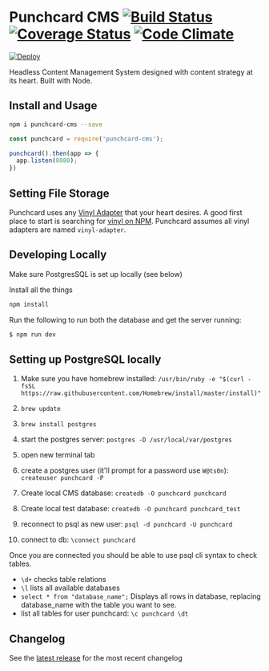 # Punchcard CMS [![Build Status](https://travis-ci.org/punchcard-cms/punchcard.svg?branch=master)](https://travis-ci.org/punchcard-cms/punchcard) [![Coverage Status](https://coveralls.io/repos/github/punchcard-cms/punchcard/badge.svg?branch=master)](https://coveralls.io/github/punchcard-cms/punchcard?branch=master) [![Code Climate](https://codeclimate.com/github/punchcard-cms/punchcard/badges/gpa.svg)](https://codeclimate.com/github/punchcard-cms/punchcard)

[![Deploy](https://www.herokucdn.com/deploy/button.svg)](https://heroku.com/deploy?template=https://github.com/punchcard-cms/demo)

Headless Content Management System designed with content strategy at its heart. Built with Node.

## Install and Usage

```bash
npm i punchcard-cms --save
```

```javascript
const punchcard = require('punchcard-cms');

punchcard().then(app => {
  app.listen(8080);
})
```

## Setting File Storage

Punchcard uses any [Vinyl Adapter](https://www.npmjs.com/package/vinyl#what-is-a-vinyl-adapter) that your heart desires. A good first place to start is searching for [vinyl on NPM](https://www.npmjs.com/search?q=vinyl). Punchcard assumes all vinyl adapters are named `vinyl-adapter`.

## Developing Locally

Make sure PostgresSQL is set up locally (see below)

Install all the things

```bash
npm install
```

Run the following to run both the database and get the server running:

```bash
$ npm run dev
```

## Setting up PostgreSQL locally

1. Make sure you have homebrew installed: `/usr/bin/ruby -e "$(curl -fsSL https://raw.githubusercontent.com/Homebrew/install/master/install)"`

2. `brew update`
3. `brew install postgres`
4. start the postgres server: `postgres -D /usr/local/var/postgres`

5. open new terminal tab
6. create a postgres user (it'll prompt for a password use `W@ts0n`): `createuser punchcard -P`

7. Create local CMS database: `createdb -O punchcard punchcard`

8. Create local test database: `createdb -O punchcard punchcard_test`

9. reconnect to psql as new user: `psql -d punchcard -U punchcard`

10. connect to db: `\connect punchcard`

Once you are connected you should be able to use psql cli syntax to check tables.
* `\d+` checks table relations
* `\l` lists all available databases
* `select * from "database_name";` Displays all rows in database, replacing database_name with the table you want to see.
* list all tables for user punchcard: `\c punchcard \dt`

## Changelog

See the [latest release](https://github.com/punchcard-cms/punchcard/releases/latest) for the most recent changelog
